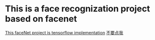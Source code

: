 # This is a face recognization project based on facenet
[This faceNet project is tensorflow implementation](https://github.com/davidsandberg/facenet)
[不要点我](http://www.cnblogs.com/nosqlcoco/)
